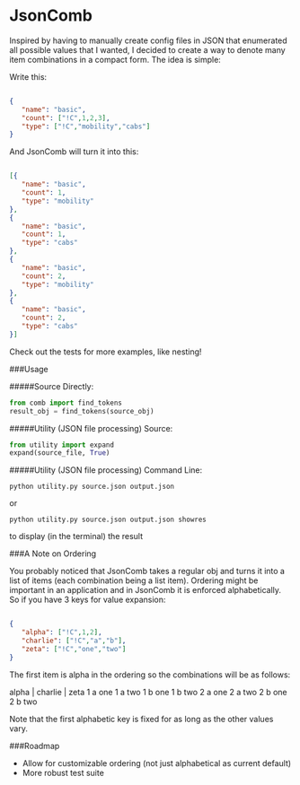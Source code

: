 # JsonComb
Inspired by having to manually create config files in JSON that enumerated all possible values that I wanted, I decided to create a way to denote many item combinations in a compact form.  The idea is simple:

Write this:

```json

{
   "name": "basic",
   "count": ["!C",1,2,3],
   "type": ["!C","mobility","cabs"]
}

```

And JsonComb will turn it into this:

```json

[{
   "name": "basic",
   "count": 1,
   "type": "mobility"
},
{
   "name": "basic",
   "count": 1,
   "type": "cabs"
},
{
   "name": "basic",
   "count": 2,
   "type": "mobility"
},
{
   "name": "basic",
   "count": 2,
   "type": "cabs"
}]

```

Check out the tests for more examples, like nesting!


###Usage

#####Source Directly:

```python
from comb import find_tokens
result_obj = find_tokens(source_obj)
```

#####Utility (JSON file processing) Source:

```python
from utility import expand
expand(source_file, True)
```

#####Utility (JSON file processing) Command Line:

```python utility.py source.json output.json```

or

```python utility.py source.json output.json showres```

to display (in the terminal) the result


###A Note on Ordering

You probably noticed that JsonComb takes a regular obj and turns it into a list of items (each combination being a list item).  Ordering might be important in an application and in JsonComb it is enforced alphabetically.  So if you have 3 keys for value expansion:

```json

{
   "alpha": ["!C",1,2],
   "charlie": ["!C","a","b"],
   "zeta": ["!C","one","two"]
}

````

The first item is alpha in the ordering so the combinations will be as follows:

alpha | charlie | zeta
  1        a       one
  1        a       two
  1        b       one
  1        b       two
  2        a       one
  2        a       two
  2        b       one
  2        b       two
  
Note that the first alphabetic key is fixed for as long as the other values vary.

###Roadmap

- Allow for customizable ordering (not just alphabetical as current default)
- More robust test suite
